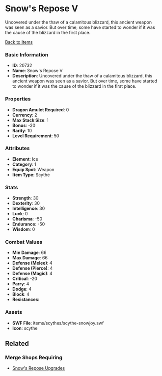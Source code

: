 # Snow's Repose V

Uncovered under the thaw of a calamitous blizzard, this ancient weapon was seen as a savior. But over time, some have started to wonder if it was the cause of the blizzard in the first place. 

[Back to Items](../items.md)

### Basic Information

- **ID**: 20732
- **Name**: Snow&#039;s Repose V
- **Description**: Uncovered under the thaw of a calamitous blizzard, this ancient weapon was seen as a savior. But over time, some have started to wonder if it was the cause of the blizzard in the first place. 

### Properties

- **Dragon Amulet Required**: 0
- **Currency**: 2
- **Max Stack Size**: 1
- **Bonus**: -20
- **Rarity**: 10
- **Level Requirement**: 50

### Attributes

- **Element**: Ice
- **Category**: 1
- **Equip Spot**: Weapon
- **Item Type**: Scythe

### Stats

- **Strength**: 30
- **Dexterity**: 30
- **Intelligence**: 30
- **Luck**: 0
- **Charisma**: -50
- **Endurance**: -50
- **Wisdom**: 0

### Combat Values

- **Min Damage**: 66
- **Max Damage**: 66
- **Defense (Melee)**: 4
- **Defense (Pierce)**: 4
- **Defense (Magic)**: 4
- **Critical**: -20
- **Parry**: 4
- **Dodge**: 4
- **Block**: 4
- **Resistances**: 

### Assets

- **SWF File**: items/scythes/scythe-snowjoy.swf
- **Icon**: scythe

## Related

### Merge Shops Requiring

- [Snow's Repose Upgrades](../merge-shops/360-snow-s-repose-upgrades.md)

